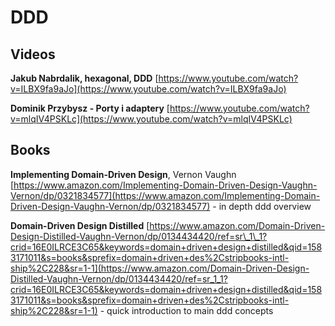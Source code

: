# DDD

## Videos

**Jakub Nabrdalik, hexagonal, DDD** [https://www.youtube.com/watch?v=ILBX9fa9aJo](https://www.youtube.com/watch?v=ILBX9fa9aJo)

**Dominik Przybysz - Porty i adaptery** [https://www.youtube.com/watch?v=mlqIV4PSKLc](https://www.youtube.com/watch?v=mlqIV4PSKLc)



## Books

**Implementing Domain-Driven Design**, Vernon Vaughn [https://www.amazon.com/Implementing-Domain-Driven-Design-Vaughn-Vernon/dp/0321834577](https://www.amazon.com/Implementing-Domain-Driven-Design-Vaughn-Vernon/dp/0321834577) - in depth ddd overview

**Domain-Driven Design Distilled** [https://www.amazon.com/Domain-Driven-Design-Distilled-Vaughn-Vernon/dp/0134434420/ref=sr\_1\_1?crid=16E0ILRCE3C65&keywords=domain+driven+design+distilled&qid=1583171011&s=books&sprefix=domain+driven+des%2Cstripbooks-intl-ship%2C228&sr=1-1](https://www.amazon.com/Domain-Driven-Design-Distilled-Vaughn-Vernon/dp/0134434420/ref=sr_1_1?crid=16E0ILRCE3C65&keywords=domain+driven+design+distilled&qid=1583171011&s=books&sprefix=domain+driven+des%2Cstripbooks-intl-ship%2C228&sr=1-1) - quick introduction to main ddd concepts

